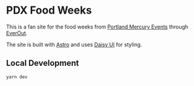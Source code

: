 # PDX Food Weeks

This is a fan site for the food weeks from [Portland Mercury Events](https://www.portlandmercury.com/authors/19747404/mercury-promotions) through [EverOut](https://everout.com/portland/events/).

The site is built with [Astro](https://astro.build/) and uses [Daisy UI](https://daisyui.com/) for styling.

## Local Development

```bash
yarn dev
```
